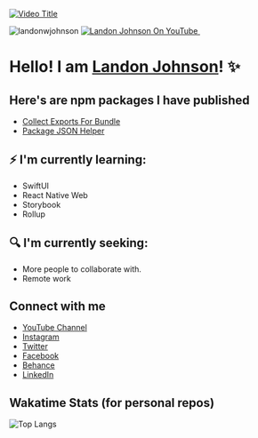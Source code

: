 

[![Video Title](https://res.cloudinary.com/landonwebdev/image/upload/v1699631667/android-hyper-visor-fix_rtxijr.png)
](https://bit.ly/3YLQMZr)

<img src="https://camo.githubusercontent.com/e355d7db758491ad63741e01bf52bc969ea6b6db0bbb26384f2fb5cb5bdbff1f/68747470733a2f2f6b6f6d617265762e636f6d2f67687076632f3f757365726e616d653d736e75666b696e7761266c6162656c3d50726f66696c65253230766965777326636f6c6f723d306537356236267374796c653d666c6174" alt="landonwjohnson" data-canonical-src="https://komarev.com/ghpvc/?username=landonwjohnson&amp;label=Profile%20views&amp;color=0e75b6&amp;style=flat" style="max-width: 100%;">
<a href="https://bit.ly/landonwjohnson-on-youtube" target="\_parent">

<img src="https://img.shields.io/youtube/channel/views/UCSL8U9S-SurzEYi0eHpXkTg" alt="Landon Johnson On YouTube" style="max-width: 100%;">
</>

<a href="https://bit.ly/devlander-discord-invite" target="\_parent">
  <img alt="" src="https://img.shields.io/badge/Discord-Devlander-%235865F2" />
</a>



# Hello! I am  [Landon Johnson](https://www.linkedin.com/in/landonwjohnson/)! ✨

## Here's are npm packages I have published
- [Collect Exports For Bundle](https://github.com/Devlander-Software/collect-exports-for-bundle)
- [Package JSON Helper](https://github.com/Devlander-Software/package-json-helper)

## ⚡ I'm currently learning:

* SwiftUI
* React Native Web
* Storybook
* Rollup

## 🔍 I'm currently seeking:

* More people to collaborate with.
* Remote work

## Connect with me

- [YouTube Channel](https://bit.ly/47otldB)
- [Instagram](https://bit.ly/landonjohnsondev-on-instagram)
- [Twitter](https://bit.ly/landonwjohnson-on-twitter)
- [Facebook](https://bit.ly/landon-design-and-development-facebook)
- [Behance](https://bit.ly/3okz5Ut)
- [LinkedIn](https://bit.ly/landon-johnson-on-linkedin)

## Wakatime Stats (for personal repos)

![Top Langs](https://github-readme-stats.vercel.app/api/top-langs/?username=landonwjohnson&layout=compact)

